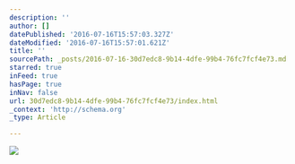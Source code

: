 ```yaml
---
description: ''
author: []
datePublished: '2016-07-16T15:57:03.327Z'
dateModified: '2016-07-16T15:57:01.621Z'
title: ''
sourcePath: _posts/2016-07-16-30d7edc8-9b14-4dfe-99b4-76fc7fcf4e73.md
starred: true
inFeed: true
hasPage: true
inNav: false
url: 30d7edc8-9b14-4dfe-99b4-76fc7fcf4e73/index.html
_context: 'http://schema.org'
_type: Article

---
```

![](https://the-grid-user-content.s3-us-west-2.amazonaws.com/fab3f5f7-1443-470e-94ff-f23911d62472.jpg)